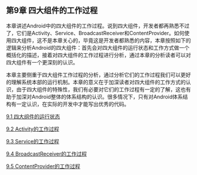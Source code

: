 ## 第9章 四大组件的工作过程

本章讲述Android中的四大组件的工作过程。说到四大组件，开发者都再熟悉不过了，它们是Activity、Service、BroadcastReceiver和ContentProvider。如何使用四大组件，这不是本章关心的，毕竟这是开发者都熟悉的内容，本章按照如下的逻辑来分析Android的四大组件：首先会对四大组件的运行状态和工作方式做一个概括化的描述，接着对四大组件的工作过程进行分析，通过本章的分析读者可以对四大组件有一个更深刻的认识。

本章主要侧重于四大组件工作过程的分析，通过分析它们的工作过程我们可以更好的理解系统本部的运行机制。本章的意义在于加深读者对四大组件的工作方式的认识，由于四大组件的特殊性，我们有必要对它们的工作过程有一定的了解，这也有助于加深对Android整体的体系结构的认识。很多情况下，只有对Android体系结构有一定认识，在实际的开发中才能写出优秀的代码。

[9.1 四大组件的运行状态](9.1-四大组件的运行状态.md)

[9.2 Activity的工作过程](9.2-Activity的工作过程.md)

[9.3 Service的工作过程](9.3-Service的工作过程.md)

[9.4 BroadcastReceiver的工作过程](9.4-BroadcastReceiver的工作过程.md)

[9.5 ContentProvider的工作过程](9.5-ContentProvider的工作过程.md)